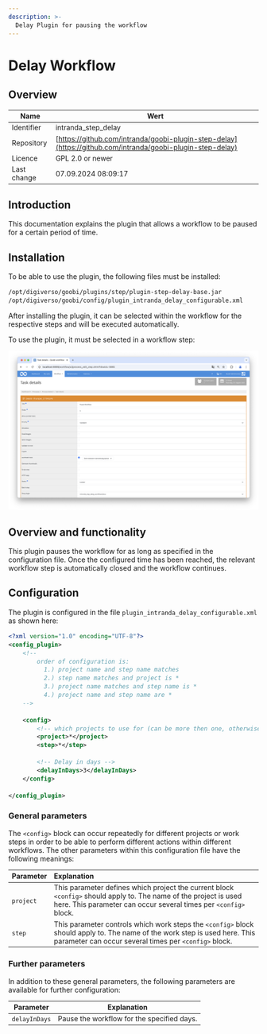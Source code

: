 ```yaml
---
description: >-
  Delay Plugin for pausing the workflow
---
```


# Delay Workflow

## Overview

Name                     | Wert
-------------------------|-----------
Identifier               | intranda_step_delay
Repository               | [https://github.com/intranda/goobi-plugin-step-delay](https://github.com/intranda/goobi-plugin-step-delay)
Licence              | GPL 2.0 or newer 
Last change    | 07.09.2024 08:09:17


## Introduction
This documentation explains the plugin that allows a workflow to be paused for a certain period of time.

## Installation
To be able to use the plugin, the following files must be installed:

```bash
/opt/digiverso/goobi/plugins/step/plugin-step-delay-base.jar
/opt/digiverso/goobi/config/plugin_intranda_delay_configurable.xml
```

After installing the plugin, it can be selected within the workflow for the respective steps and will be executed automatically.

To use the plugin, it must be selected in a workflow step:

![Configuration of the workflow step for using the plugin](images/goobi-plugin-step-delay_screen1_en.png)


## Overview and functionality
This plugin pauses the workflow for as long as specified in the configuration file. Once the configured time has been reached, the relevant workflow step is automatically closed and the workflow continues.


## Configuration
The plugin is configured in the file `plugin_intranda_delay_configurable.xml` as shown here:

```xml
<?xml version="1.0" encoding="UTF-8"?>
<config_plugin>
    <!--
        order of configuration is:
          1.) project name and step name matches
          2.) step name matches and project is *
          3.) project name matches and step name is *
          4.) project name and step name are *
	-->
    
    <config>
        <!-- which projects to use for (can be more then one, otherwise use *) -->
        <project>*</project>
        <step>*</step>
        
        <!-- Delay in days -->
        <delayInDays>3</delayInDays>
    </config>

</config_plugin>
```

### General parameters 
The `<config>` block can occur repeatedly for different projects or work steps in order to be able to perform different actions within different workflows. The other parameters within this configuration file have the following meanings: 

| Parameter | Explanation | 
| :-------- | :---------- | 
| `project` | This parameter defines which project the current block `<config>` should apply to. The name of the project is used here. This parameter can occur several times per `<config>` block. | 
| `step` | This parameter controls which work steps the `<config>` block should apply to. The name of the work step is used here. This parameter can occur several times per `<config>` block. | 


### Further parameters 
In addition to these general parameters, the following parameters are available for further configuration: 


Parameter               | Explanation
------------------------|------------------------------------
`delayInDays`           | Pause the workflow for the specified days. |